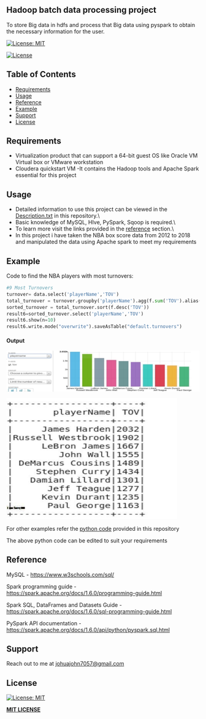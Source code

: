 ## Hadoop batch data processing project

To store Big data in hdfs and process that Big data using pyspark to obtain the necessary information for the user.


[![License: MIT](https://img.shields.io/badge/License-MIT-blue.svg)](https://opensource.org/licenses/MIT)

[![License](https://img.shields.io/badge/License-Apache%201.6-blue.svg)](https://opensource.org/licenses/Apache-1.6)


## Table of Contents
- [Requirements](#requirements)
- [Usage](#usage)
- [Reference](#reference)
- [Example](#example)
- [Support](#support)
- [License](#license)




## Requirements
*  Virtualization product that can support a 64-bit guest OS like Oracle VM Virtual box or VMware workstation
*  Cloudera quickstart VM
	-It contains the Hadoop tools and Apache Spark essential for this project

## Usage

* Detailed information to use this project can be viewed in the [Description.txt](https://github.com/joshuajohn57/project/blob/master/Description/Description.txt) in this repository.\
* Basic knowledge of MySQL, HIve, PySpark, Sqoop is required.\
* To learn more visit the links provided in the [reference](#reference) section.\
* In this project i have taken the NBA box score data from 2012 to 2018 and manipulated the data using Apache spark to meet my requirements

## Example

 Code to find the NBA players with most turnovers:

```python
#9 Most Turnovers
turnover= data.select('playerName','TOV')
total_turnover = turnover.groupby('playerName').agg(f.sum('TOV').alias('TOV'))
sorted_turnover = total_turnover.sort(f.desc('TOV'))
result6=sorted_turnover.select('playerName','TOV')
result6.show(n=10)
result6.write.mode("overwrite").saveAsTable("default.turnovers")
```

#### Output

![Alt text](https://github.com/joshuajohn57/project/blob/master/Screenshots/Chart/9.turnovers.JPG)


![Alt text](https://github.com/joshuajohn57/project/blob/master/Screenshots/Output/9..turnoversoutput.JPG)


For other examples refer the [python code](https://github.com/joshuajohn57/project/blob/master/Python%20Code/Python%20Code.py) provided in this repository

The above python code can be edited to suit your requirements


## Reference

MySQL - https://www.w3schools.com/sql/

Spark programming guide - https://spark.apache.org/docs/1.6.0/programming-guide.html

Spark SQL, DataFrames and Datasets Guide - https://spark.apache.org/docs/1.6.0/sql-programming-guide.html

PySpark API documentation - https://spark.apache.org/docs/1.6.0/api/python/pyspark.sql.html


## Support
Reach out to me at johuajohn7057@gmail.com


## License

[![License: MIT](https://img.shields.io/badge/License-MIT-yellow.svg)](https://opensource.org/licenses/MIT)


[**MIT LICENSE**](https://opensource.org/licenses/mit-license.php)



















